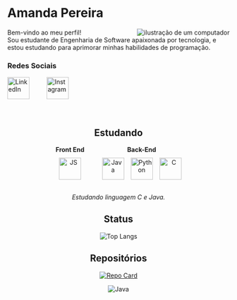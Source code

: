 # Amanda Pereira
<img src="https://media.tenor.com/ikzslJI3dh8AAAAj/pixel-bunny.gif" alt="ilustração de um computador" min-width="20px" max-width="300px" width="px" align="right">

Bem-vindo ao meu perfil!   
Sou estudante de Engenharia de Software apaixonada por tecnologia, e estou estudando para aprimorar minhas habilidades de programação.


<h3><strong>Redes Sociais</strong></h3>

[<img src="https://images.icon-icons.com/2873/PNG/512/linkedin_pixel_logo_icon_181925.png" alt="LinkedIn" width="50" height="50">](https://www.linkedin.com/in/mandypoli/) &nbsp;&nbsp;&nbsp;&nbsp;&nbsp;&nbsp;&nbsp;&nbsp;&nbsp;[<img src="https://images.icon-icons.com/2873/PNG/512/instagram_pixel_logo_icon_181922.png" alt="Instagram" width="50" height="50">](https://www.instagram.com/amanndaop?igsh=MXdiZGVxZXo1aGluMQ==)

<div align="center">

&nbsp;&nbsp;

## Estudando 


<div style="display: flex; justify-content: center; gap: 40px; align-items: flex-start; margin: 0 auto; max-width: 500px;">
  <div style="text-align: center;">
    <strong>Front End</strong>
    <div style="margin-top: 10px;">
      <a href="#"><img src="https://i.imgur.com/GYNCWlC.png" alt="JS" width="50"></a>
    </div>
  </div>
  
  <div style="text-align: center;">
    <strong>Back-End</strong>
    <div style="display: flex; gap: 15px; margin-top: 10px;">
      <a href="#"><img src="https://i.imgur.com/oxsaFs2.png" alt="Java" width="50"></a>
      <a href="#"><img src="https://i.imgur.com/wWV37Mv.png" alt="Python" width="50"></a>
      <a href="#"><img src="https://i.imgur.com/UL0xOco.png" alt="C" width="50"></a>
    </div>
  </div>
</div>

&nbsp;  
*Estudando linguagem C e Java.*


## Status

![Top Langs](https://github-readme-stats-git-masterrstaa-rickstaa.vercel.app/api/top-langs/?username=mandypoli&theme=panda&show_icons=true)


## Repositórios

[![Repo Card](https://github-readme-stats.vercel.app/api/pin/?username=mandypoli&repo=dio-lab-open-source&theme=panda&show_icons=true)](https://github.com/mandypoli/dio-lab-open-source.git)




<div style="text-align: center;">
  <img src="https://media.tenor.com/B-qvdId4Q6EAAAAj/pixel-cat.gif" alt="Java">
</div>



